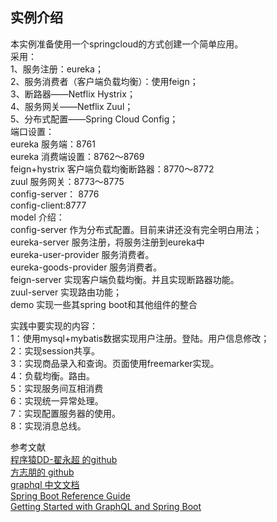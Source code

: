 <h2>实例介绍</h2>
本实例准备使用一个springcloud的方式创建一个简单应用。</br>
采用：</br>
1、服务注册：eureka；</br>
2、服务消费者（客户端负载均衡）：使用feign；</br>
3、断路器——Netflix Hystrix；</br>
4、服务网关——Netflix Zuul；</br>
5、分布式配置——Spring Cloud Config；</br>
端口设置：</br>
eureka  服务端：8761  </br>
eureka  消费端设置：8762～8769</br>
feign+hystrix 客户端负载均衡断路器：8770～8772</br>
zuul    服务网关：8773～8775</br>
config-server： 8776   </br>
config-client:8777</br>
model 介绍：</br>
config-server 作为分布式配置。目前来讲还没有完全明白用法；</br>
eureka-server  服务注册，将服务注册到eureka中</br>
eureka-user-provider 服务消费者。</br>
eureka-goods-provider 服务消费者。</br>
feign-server 实现客户端负载均衡。并且实现断路器功能。</br>
zuul-server 实现路由功能；</br>
demo 实现一些其spring boot和其他组件的整合</br>



实践中要实现的内容：</br>
1：使用mysql+mybatis数据实现用户注册。登陆。用户信息修改；</br>
2：实现session共享。</br>
3：实现商品录入和查询。页面使用freemarker实现。</br>
4：负载均衡。路由。</br>
5：实现服务间互相消费</br>
6：实现统一异常处理。</br>
7：实现配置服务器的使用。</br>
8：实现消息总线。</br>


参考文献</br>
<a href="https://github.com/dyc87112/SpringBoot-Learning"> 程序猿DD-翟永超 的github</a></br>
<a href="https://github.com/forezp">方志朋的 github</a></br>
<a href="http://graphql.cn/learn/">graphql 中文文档</a></br>
<a href="https://docs.spring.io/spring-boot/docs/current-SNAPSHOT/reference/htmlsingle/">Spring Boot Reference Guide</a></br>
<a href="http://www.baeldung.com/spring-graphql">Getting Started with GraphQL and Spring Boot</a></br>